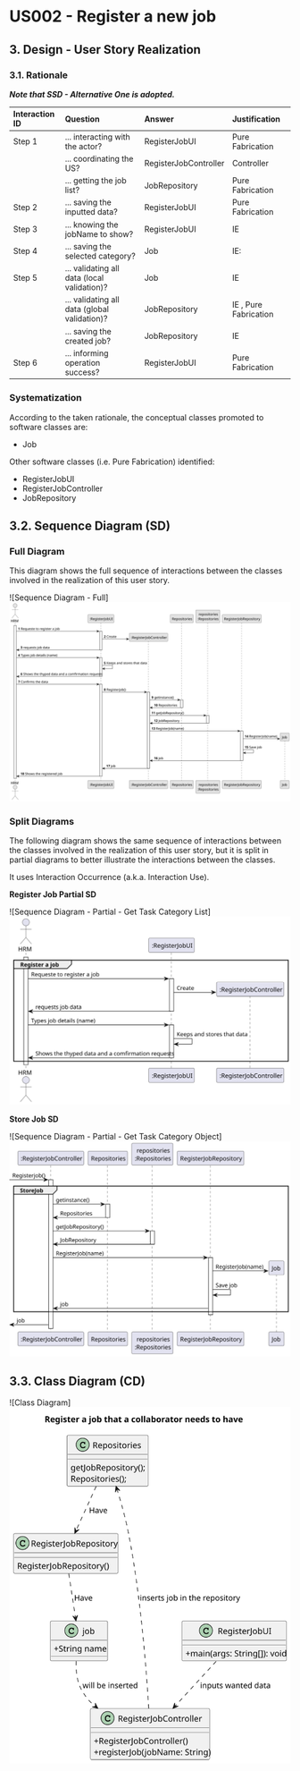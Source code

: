 # US002 - Register a new job

## 3. Design - User Story Realization 

### 3.1. Rationale

_**Note that SSD - Alternative One is adopted.**_



| Interaction ID | Question                                     | Answer                | Justification                                              |
|:---------------|:---------------------------------------------|:----------------------|:-----------------------------------------------------------|
| Step 1         | ... interacting with the actor?              | RegisterJobUI         | Pure Fabrication                                           |
|                | ... coordinating the US?                     | RegisterJobController | Controller                                                 |
|                | ... getting the job list?                    | JobRepository         | Pure Fabrication                                           |
| Step 2         | ... saving the inputted data?                | RegisterJobUI         | Pure Fabrication                                           |
| Step 3         | ... knowing the jobName to show?             | RegisterJobUI         | IE      |
| Step 4         | ... saving the selected category?            | Job                   | IE:  |
| Step 5         | ... validating all data (local validation)?  | Job                   | IE                                                         |
|                | ... validating all data (global validation)? | JobRepository         | IE , Pure Fabrication                                      |
|                | ... saving the created job?                  | JobRepository         | IE                                                         |
| Step 6         | ... informing operation success?             | RegisterJobUI         | Pure Fabrication                                           |

### Systematization ##

According to the taken rationale, the conceptual classes promoted to software classes are: 

* Job

Other software classes (i.e. Pure Fabrication) identified: 

* RegisterJobUI  
* RegisterJobController
* JobRepository


## 3.2. Sequence Diagram (SD)


### Full Diagram

This diagram shows the full sequence of interactions between the classes involved in the realization of this user story.

![Sequence Diagram - Full]![us002-sequence-diagram-ui-controller-overview.svg](svg%2Fus002-sequence-diagram-ui-controller-overview.svg)

### Split Diagrams

The following diagram shows the same sequence of interactions between the classes involved in the realization of this user story, but it is split in partial diagrams to better illustrate the interactions between the classes.

It uses Interaction Occurrence (a.k.a. Interaction Use).

**Register Job Partial SD**

![Sequence Diagram - Partial - Get Task Category List]![us002-sequence-diagram-partial-RegisterJob.svg](svg%2Fus002-sequence-diagram-partial-RegisterJob.svg)

**Store Job SD**

![Sequence Diagram - Partial - Get Task Category Object]![us002-sequence-diagram-partial-StoreJob.svg](svg%2Fus002-sequence-diagram-partial-StoreJob.svg)


## 3.3. Class Diagram (CD)

![Class Diagram]![us002-class-diagram-Register_a_job__that_a_collaborator_needs_to_have.svg](svg%2Fus002-class-diagram-Register_a_job__that_a_collaborator_needs_to_have.svg)